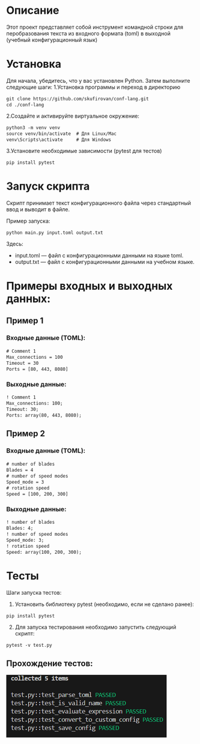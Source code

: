 # Описание
Этот проект представляет собой инструмент командной строки для перобразования текста из входного формата (toml) в выходной (учебный конфигурационный язык)
# Установка
Для начала, убедитесь, что у вас установлен Python. Затем выполните следующие шаги:
1.Установка программы и переход в директорию
```
git clone https://github.com/skufirovan/conf-lang.git
cd ./conf-lang
```
2.Создайте и активируйте виртуальное окружение:
```
python3 -m venv venv
source venv/bin/activate  # Для Linux/Mac
venv\Scripts\activate     # Для Windows
```
3.Установите необходимые зависимости (pytest для тестов)
```
pip install pytest
```
# Запуск скрипта
Скрипт принимает текст конфигурационного файла через стандартный ввод и выводит в файле.

Пример запуска:
```
python main.py input.toml output.txt
```
Здесь:
- input.toml — файл с конфигурационными данными на языке toml.
- output.txt — файл с конфигурационными данными на учебном языке.

# Примеры входных и выходных данных:
## Пример 1
### Входные данные (TOML):
```
# Comment 1
Max_connections = 100
Timeout = 30
Ports = [80, 443, 8080]
```
### Выходные данные:
```
! Comment 1
Max_connections: 100;
Timeout: 30;
Ports: array(80, 443, 8080);
```

## Пример 2
### Входные данные (TOML):
```
# number of blades
Blades = 4
# number of speed modes
Speed_mode = 3
# rotation speed
Speed = [100, 200, 300]
```
### Выходные данные:
```
! number of blades
Blades: 4;
! number of speed modes
Speed_mode: 3;
! rotation speed
Speed: array(100, 200, 300);
```

# Тесты
Шаги запуска тестов:
1. Установить библиотеку pytest (необходимо, если не сделано ранее):
```
pip install pytest
```
2. Для запуска тестирования необходимо запустить следующий скрипт:
```
pytest -v test.py
```
## Прохождение тестов:
![image](https://github.com/skufirovan/conf-lang/blob/main/img/pytest.png?raw=true)